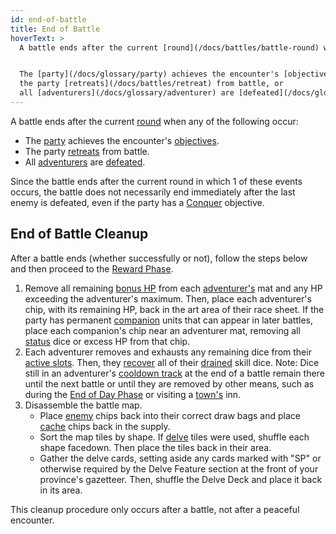```yaml
---
id: end-of-battle
title: End of Battle
hoverText: >
  A battle ends after the current [round](/docs/battles/battle-round) when any of the following occur:


  The [party](/docs/glossary/party) achieves the encounter's [objectives](/docs/battles/objectives/), or
  the party [retreats](/docs/battles/retreat) from battle, or 
  all [adventurers](/docs/glossary/adventurer) are [defeated](/docs/glossary/defeated).
---
```


A battle ends after the current [round](/docs/battles/battle-round) when any of the following occur:

- The [party](/docs/glossary/party) achieves the encounter's [objectives](/docs/battles/objectives/).
- The party [retreats](/docs/battles/retreat) from battle.
- All [adventurers](/docs/glossary/adventurer) are [defeated](/docs/glossary/defeated).

Since the battle ends after the current round in which 1 of these events occurs, the battle does not necessarily end immediately after the last enemy is defeated, even if the party has a [Conquer](/docs/battles/objectives/conquer) objective.

## End of Battle Cleanup

After a battle ends (whether successfully or not), follow the steps below and then proceed to the [Reward Phase](/docs/campaign/day/reward-phase).

1. Remove all remaining [bonus HP](/docs/glossary/bonus-hp) from each [adventurer's](/docs/glossary/adventurer) mat and any HP exceeding the adventurer's maximum. Then, place each adventurer's chip, with its remaining HP, back in the art area of their race sheet. If the party has permanent [companion](/docs/glossary/companion) units that can appear in later battles, place each companion's chip near an adventurer mat, removing all [status](/docs/glossary/status-effect) dice or excess HP from that chip.
2. Each adventurer removes and exhausts any remaining dice from their [active slots](/docs/glossary/active-slot). Then, they [recover](/docs/glossary/recover) all of their [drained](/docs/glossary/drained) skill dice. Note: Dice still in an adventurer's [cooldown track](/docs/glossary/cooldown-track) at the end of a battle remain there until the next battle or until they are removed by other means, such as during the [End of Day Phase](/docs/campaign/day/end-of-day-phase) or visiting a [town's](/docs/campaign/day/encounter-phase/town) inn.
3. Disassemble the battle map.
   - Place [enemy](/docs/glossary/enemy) chips back into their correct draw bags and place [cache](/docs/glossary/cache) chips back in the supply.
   - Sort the map tiles by shape. If [delve](/docs/battles/types/delve) tiles were used, shuffle each shape facedown. Then place the tiles back in their area.
   - Gather the delve cards, setting aside any cards marked with "SP" or otherwise required by the Delve Feature section at the front of your province's gazetteer. Then, shuffle the Delve Deck and place it back in its area.

This cleanup procedure only occurs after a battle, not after a peaceful encounter.
